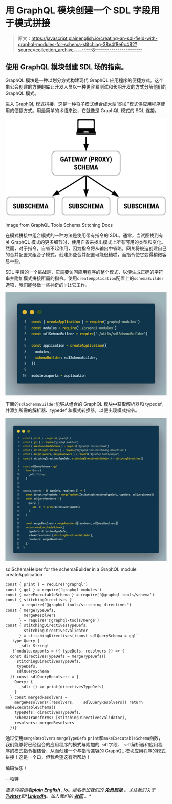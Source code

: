 # 用 GraphQL 模块创建一个 SDL 字段用于模式拼接

> 原文：<https://javascript.plainenglish.io/creating-an-sdl-field-with-graphql-modules-for-schema-stitching-38e4f8e6c482?source=collection_archive---------8----------------------->

## 使用 GraphQL 模块创建 SDL 场的指南。

GraphQL 模块是一种以划分方式构建现代 GraphQL 应用程序的便捷方式。这个由公会创建的方便的库让开发人员以一种更容易测试和长期开发的方式分解他们的 GraphQL 模式。

进入 [GraphQL 模式拼接](https://www.graphql-tools.com/docs/schema-stitching/stitch-combining-schemas)，这是一种将子模式组合成大型“网关”模式供应用程序使用的便捷方式。用最简单的术语来说，它就像是 GraphQL 模式的 SQL 连接。

![](img/037b32f3881a4b2dc0cec0a02f72643b.png)

Image from GraphQL Tools Schema Stitching Docs

在模式拼接中组合模式的一种方法是使用带有指令的 SDL。通常，当试图找到有关 GraphQL 模式的更多细节时，使用自省来找出模式上所有可用的类型和变化。然而，对于指令，自省不起作用，因为指令将从输出中省略，网关将被迫创建自己的合并配置来组合子模式。创建那些合并配置可能很糟糕，而指令使它变得稍微容易一些。

SDL 字段的一个挑战是，它需要访问应用程序的整个模式，以便生成正确的字符串并附加模式拼接所需的指令。使用`createApplication`配置上的`schemaBuilder`选项，我们能够做一些神奇的✨让它工作。

![](img/3e61144ec1a8b0e6b1ba745329f3bd5f.png)

下面的`sdlSchemaBuilder`能够从组合的 GraphQL 模块中获取解析器和 typedef，并添加所需的解析器、typedef 和模式转换器，以便出现模式指令。

![](img/6e8629bf70954225eb7c8590668e1104.png)

sdlSchemaHelper for the schemaBuilder in a GraphQL module createApplication

```
const { print } = require('graphql')
const { gql } = require('graphql-modules')
const { makeExecutableSchema } = require('@graphql-tools/schema')
const { stitchingDirectives } 
       = require("@graphql-tools/stitching-directives")
const { mergeTypeDefs, 
        mergeResolvers 
      } = require('@graphql-tools/merge')
const { stitchingDirectivesTypeDefs, 
        stitchingDirectivesValidator
      } = stitchingDirectives()const sdlQuerySchema = gql`
   type Query {
      _sdl: String!
   }`module.exports = ({ typeDefs, resolvers }) => {
  const directivesTypeDefs = mergeTypeDefs([
     stitchingDirectivesTypeDefs,
     typeDefs,
     sdlQuerySchema 
  ]) const sdlQueryResolvers = {
    Query: {
      _sdl: () => print(directivesTypeDefs)
    }
  } const mergedResolvers = 
    mergeResolvers([resolvers,    sdlQueryResolvers]) return makeExecutableSchema({
    typeDefs: directivesTypeDefs,
    schemaTransforms: [stitchingDirectivesValidator],
    resolvers: mergedResolvers
  })}
```

通过使用`mergeResolvers` `mergeTypeDefs` `print`和`makeExecutableSchema`函数，我们能够将已经组合的应用程序的模式与附加的`_sdl`字段、`_sdl`解析器和应用程序的模式指令相结合，从而创建一个与指令兼容的 GraphQL 模块应用程序的模式拼接！这是一个口，但我希望这有所帮助！

编码快乐！

—帕特

*更多内容请看*[***plain English . io***](https://plainenglish.io/)*。报名参加我们的* [***免费周报***](http://newsletter.plainenglish.io/) *。关注我们关于*[***Twitter***](https://twitter.com/inPlainEngHQ)*和**[***LinkedIn***](https://www.linkedin.com/company/inplainenglish/)*。加入我们的* [***社区***](https://discord.gg/GtDtUAvyhW) *。**
